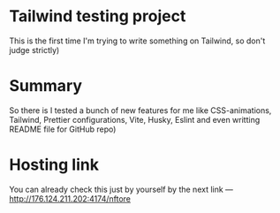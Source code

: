 # Tailwind testing project

This is the first time I'm trying to write something on Tailwind, so don't judge strictly)

# Summary

So there is I tested a bunch of new features for me like CSS-animations, Tailwind, Prettier configurations, Vite, Husky, Eslint and even writting README file for GitHub repo)

# Hosting link

You can already check this just by yourself by the next link — http://176.124.211.202:4174/nftore
